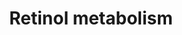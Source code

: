 ---
annotations:
- id: PW:0000141
  parent: classic metabolic pathway
  type: Pathway Ontology
  value: retinol metabolic pathway
authors:
- MaintBot
- AlexanderPico
- Samuel Sklar
- Dingju11
- Khanspers
- Strand
- Thomas
- Ddigles
- Egonw
- Mkutmon
description: This pathway is about carotenoid metabolism. It is mainly created by
  the NuGO focusteam on Carotenoid metabolism. Finally it was subject to a text mining
  workflow which added some additional entities.
last-edited: 2019-09-17
organisms:
- Mus musculus
redirect_from:
- /index.php/Pathway:WP1259
- /instance/WP1259
- /instance/WP1259_rr106842
revision: r106842
schema-jsonld:
- '@context': https://schema.org/
  '@id': https://wikipathways.github.io/pathways/WP1259.html
  '@type': Dataset
  creator:
    '@type': Organization
    name: WikiPathways
  description: This pathway is about carotenoid metabolism. It is mainly created by
    the NuGO focusteam on Carotenoid metabolism. Finally it was subject to a text
    mining workflow which added some additional entities.
  keywords:
  - Abcg5
  - Abcg8
  - Adh1
  - Adh4
  - Aldh1a1
  - Aldh1a2
  - Aldh1a3
  - Bcdo2
  - Bcmo1
  - Cd36
  - Crabp1
  - Crabp2
  - Cyp26a1
  - Cyp26b1
  - Cyp2e1
  - Dhrs3
  - Lpl
  - Lrat
  - Npc1l1
  - Rara
  - Rarb
  - Rarg
  - Rbp1
  - Rbp2
  - Rbp4
  - Rbp7
  - Rdh10
  - Rdh12
  - Rdh5
  - Rdh8
  - Retsat
  - Rlbp1
  - Rpe65
  - Rxra
  - Rxrb
  - Rxrg
  - Scarb1
  - Sult1a1
  - Sult2b1
  - Vitamin D3
  - alpha-carotene
  - astaxanthin
  - beta-cryptoxanthin
  - canthaxanthin
  - cryptoxanthin
  - lutein
  - lycopene
  - violaxanthin
  - zeaxanthin
  license: CC0
  name: Retinol metabolism
seo: CreativeWork
title: Retinol metabolism
wpid: WP1259
---